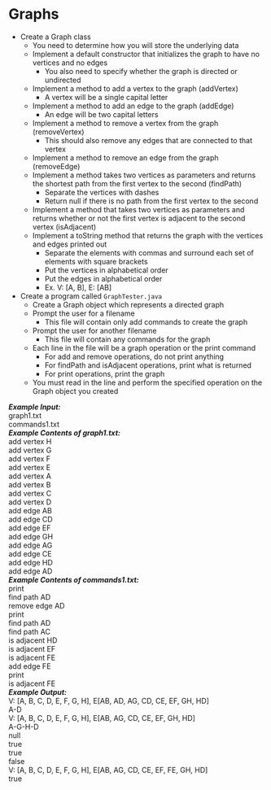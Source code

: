 # Graphs

- Create a Graph class
  - You need to determine how you will store the underlying data
  - Implement a default constructor that initializes the graph to have no vertices and no edges
    - You also need to specify whether the graph is directed or undirected
  - Implement a method to add a vertex to the graph (addVertex)
    - A vertex will be a single capital letter
  - Implement a method to add an edge to the graph (addEdge)
    - An edge will be two capital letters
  - Implement a method to remove a vertex from the graph (removeVertex)
    - This should also remove any edges that are connected to that vertex
  - Implement a method to remove an edge from the graph (removeEdge)
  - Implement a method takes two vertices as parameters and returns the shortest path from the first vertex to the second (findPath)
    - Separate the vertices with dashes
    - Return null if there is no path from the first vertex to the second
  - Implement a method that takes two vertices as parameters and returns whether or not the first vertex is adjacent to the second vertex (isAdjacent)
  - Implement a toString method that returns the graph with the vertices and edges printed out
    - Separate the elements with commas and surround each set of elements with square brackets
    - Put the vertices in alphabetical order
    - Put the edges in alphabetical order
    - Ex. V: [A, B], E: [AB]
- Create a program called `GraphTester.java`
  - Create a Graph object which represents a directed graph
  - Prompt the user for a filename
    - This file will contain only add commands to create the graph
  - Prompt the user for another filename
    - This file will contain any commands for the graph 
  - Each line in the file will be a graph operation or the print command
    - For add and remove operations, do not print anything
    - For findPath and isAdjacent operations, print what is returned
    - For print operations, print the graph
  - You must read in the line and perform the specified operation on the Graph object you created

***Example Input:***\
graph1.txt\
commands1.txt\
***Example Contents of graph1.txt:***\
add vertex H\
add vertex G\
add vertex F\
add vertex E\
add vertex A\
add vertex B\
add vertex C\
add vertex D\
add edge AB\
add edge CD\
add edge EF\
add edge GH\
add edge AG\
add edge CE\
add edge HD\
add edge AD\
***Example Contents of commands1.txt:***\
print\
find path AD\
remove edge AD\
print\
find path AD\
find path AC\
is adjacent HD\
is adjacent EF\
is adjacent FE\
add edge FE\
print\
is adjacent FE\
***Example Output:***\
V: [A, B, C, D, E, F, G, H], E[AB, AD, AG, CD, CE, EF, GH, HD]\
A-D\
V: [A, B, C, D, E, F, G, H], E[AB, AG, CD, CE, EF, GH, HD]\
A-G-H-D\
null\
true\
true\
false\
V: [A, B, C, D, E, F, G, H], E[AB, AG, CD, CE, EF, FE, GH, HD]\
true
